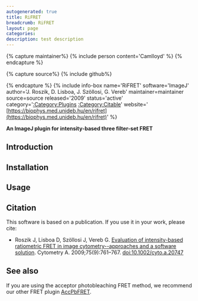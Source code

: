 ```yaml
---
autogenerated: true
title: RiFRET
breadcrumb: RiFRET
layout: page
categories: 
description: test description
---
```



{% capture maintainer%}
{% include person content='Camlloyd' %}
{% endcapture %}

{% capture source%}
{% include github%}

{% endcapture %}
{% include info-box name='RiFRET' software='ImageJ' author='J. Roszik, D. Lisboa, J. Szöllosi, G. Vereb' maintainer=maintainer source=source released='2009' status='active' category='[:Category:Plugins](Category_Plugins) [:Category:Citable](Category_Citable)' website=' [https://biophys.med.unideb.hu/en/rifret](https://biophys.med.unideb.hu/en/rifret)' %}

**An ImageJ plugin for intensity-based three filter-set FRET**

Introduction
------------

Installation
------------

Usage
-----

Citation
--------

This software is based on a publication. If you use it in your work, please cite:

-   Roszik J, Lisboa D, Szöllosi J, Vereb G. [Evaluation of intensity-based ratiometric FRET in image cytometry--approaches and a software solution](https://onlinelibrary.wiley.com/doi/pdf/10.1002/cyto.a.20747). Cytometry A. 2009;75(9):761–767. <doi:10.1002/cyto.a.20747>

See also
--------

If you are using the acceptor photobleaching FRET method, we recommend our other FRET plugin [AccPbFRET](AccPbFRET).
